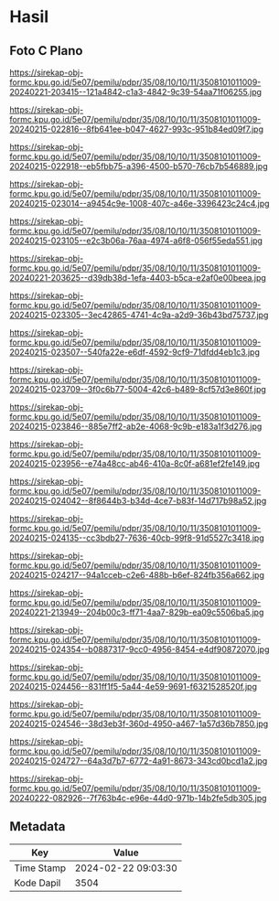 # Hasil

## Foto C Plano

https://sirekap-obj-formc.kpu.go.id/5e07/pemilu/pdpr/35/08/10/10/11/3508101011009-20240221-203415--121a4842-c1a3-4842-9c39-54aa71f06255.jpg

https://sirekap-obj-formc.kpu.go.id/5e07/pemilu/pdpr/35/08/10/10/11/3508101011009-20240215-022816--8fb641ee-b047-4627-993c-951b84ed09f7.jpg

https://sirekap-obj-formc.kpu.go.id/5e07/pemilu/pdpr/35/08/10/10/11/3508101011009-20240215-022918--eb5fbb75-a396-4500-b570-76cb7b546889.jpg

https://sirekap-obj-formc.kpu.go.id/5e07/pemilu/pdpr/35/08/10/10/11/3508101011009-20240215-023014--a9454c9e-1008-407c-a46e-3396423c24c4.jpg

https://sirekap-obj-formc.kpu.go.id/5e07/pemilu/pdpr/35/08/10/10/11/3508101011009-20240215-023105--e2c3b06a-76aa-4974-a6f8-056f55eda551.jpg

https://sirekap-obj-formc.kpu.go.id/5e07/pemilu/pdpr/35/08/10/10/11/3508101011009-20240221-203625--d39db38d-1efa-4403-b5ca-e2af0e00beea.jpg

https://sirekap-obj-formc.kpu.go.id/5e07/pemilu/pdpr/35/08/10/10/11/3508101011009-20240215-023305--3ec42865-4741-4c9a-a2d9-36b43bd75737.jpg

https://sirekap-obj-formc.kpu.go.id/5e07/pemilu/pdpr/35/08/10/10/11/3508101011009-20240215-023507--540fa22e-e6df-4592-9cf9-71dfdd4eb1c3.jpg

https://sirekap-obj-formc.kpu.go.id/5e07/pemilu/pdpr/35/08/10/10/11/3508101011009-20240215-023709--3f0c6b77-5004-42c6-b489-8cf57d3e860f.jpg

https://sirekap-obj-formc.kpu.go.id/5e07/pemilu/pdpr/35/08/10/10/11/3508101011009-20240215-023846--885e7ff2-ab2e-4068-9c9b-e183a1f3d276.jpg

https://sirekap-obj-formc.kpu.go.id/5e07/pemilu/pdpr/35/08/10/10/11/3508101011009-20240215-023956--e74a48cc-ab46-410a-8c0f-a681ef2fe149.jpg

https://sirekap-obj-formc.kpu.go.id/5e07/pemilu/pdpr/35/08/10/10/11/3508101011009-20240215-024042--8f8644b3-b34d-4ce7-b83f-14d717b98a52.jpg

https://sirekap-obj-formc.kpu.go.id/5e07/pemilu/pdpr/35/08/10/10/11/3508101011009-20240215-024135--cc3bdb27-7636-40cb-99f8-91d5527c3418.jpg

https://sirekap-obj-formc.kpu.go.id/5e07/pemilu/pdpr/35/08/10/10/11/3508101011009-20240215-024217--94a1cceb-c2e6-488b-b6ef-824fb356a662.jpg

https://sirekap-obj-formc.kpu.go.id/5e07/pemilu/pdpr/35/08/10/10/11/3508101011009-20240221-213949--204b00c3-ff71-4aa7-829b-ea09c5506ba5.jpg

https://sirekap-obj-formc.kpu.go.id/5e07/pemilu/pdpr/35/08/10/10/11/3508101011009-20240215-024354--b0887317-9cc0-4956-8454-e4df90872070.jpg

https://sirekap-obj-formc.kpu.go.id/5e07/pemilu/pdpr/35/08/10/10/11/3508101011009-20240215-024456--831ff1f5-5a44-4e59-9691-f6321528520f.jpg

https://sirekap-obj-formc.kpu.go.id/5e07/pemilu/pdpr/35/08/10/10/11/3508101011009-20240215-024546--38d3eb3f-360d-4950-a467-1a57d36b7850.jpg

https://sirekap-obj-formc.kpu.go.id/5e07/pemilu/pdpr/35/08/10/10/11/3508101011009-20240215-024727--64a3d7b7-6772-4a91-8673-343cd0bcd1a2.jpg

https://sirekap-obj-formc.kpu.go.id/5e07/pemilu/pdpr/35/08/10/10/11/3508101011009-20240222-082926--7f763b4c-e96e-44d0-971b-14b2fe5db305.jpg


## Metadata

| Key        | Value               |
| ---------- | ------------------- |
| Time Stamp | 2024-02-22 09:03:30 |
| Kode Dapil | 3504                |



